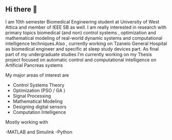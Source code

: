 ## Hi there 👋

I am 10th semester Biomedical Engineering student at University of West Attica and member of IEEE SB as well. I am really interested in research with primary topics biomedical (and non) control systems , optimization and mathematical modeling of real-world dynamic systems and computational intelligence techniques.Also , currently working on Tzaneio General Hospital as biomedical engineer and specific at sleep study devices part. As final part of my undergraduate studies I’m currently working on my Thesis project focused on automatic control and computational intelligence on Artificial Pancreas systems

My major areas of interest are
- Control Systems Theory
- Optimization (PSO / GA )
- Signal Processing 
- Mathematical Modeling
- Designing digital sensors
- Computation Intelligence 

Mostly working with

-MATLAB and Simulink
-Python


